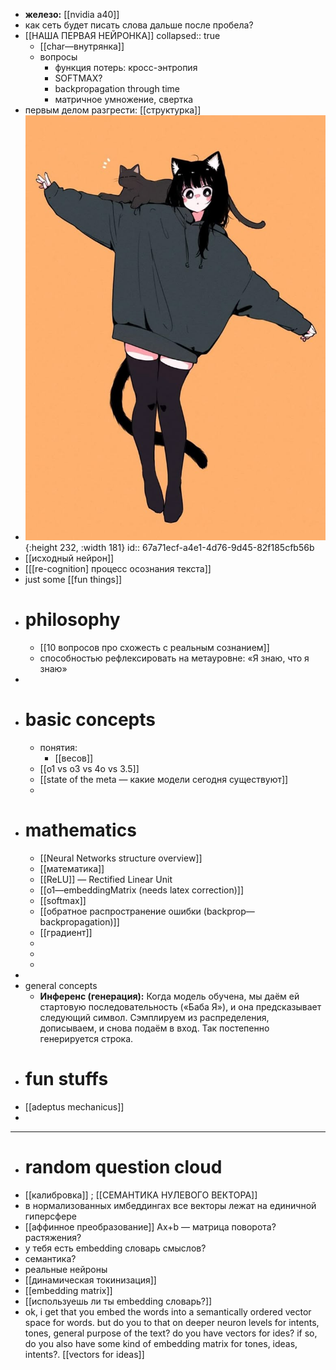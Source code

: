 - **железо:** [[nvidia a40]]
- как сеть будет писать слова дальше после пробела?
- [[НАША ПЕРВАЯ НЕЙРОНКА]]
  collapsed:: true
	- [[char—внутрянка]]
	- вопросы
		- функция потерь: кросс-энтропия
		- SOFTMAX?
		- backpropagation through time
		- матричное умножение, свертка
- первым делом разгрести: [[структурка]]
- ![28327ebfbc62f429362bc2606544d15d.jpg](../assets/28327ebfbc62f429362bc2606544d15d_1739005699967_0.jpg){:height 232, :width 181}
  id:: 67a71ecf-a4e1-4d76-9d45-82f185cfb56b
- [[исходный нейрон]]
- [[[re-cognition] процесс осознания текста]]
- just some [[fun things]]
- # philosophy
	- [[10 вопросов про схожесть с реальным сознанием]]
	- способностью рефлексировать на метауровне: «Я знаю, что я знаю»
-
- # basic concepts
	- понятия:
		- [[весов]]
	- [[o1 vs o3 vs 4o vs 3.5]]
	- [[state of the meta — какие модели сегодня существуют]]
	-
- # mathematics
	- [[Neural Networks structure overview]]
	- [[математика]]
	- [[ReLU]] — Rectified Linear Unit
	- [[o1—embeddingMatrix (needs latex correction)]]
	- [[softmax]]
	- [[обратное распространение ошибки (backprop—backpropagation)]]
	- [[градиент]]
	-
	-
	-
-
- general concepts
	- **Инференс (генерация):** Когда модель обучена, мы даём ей стартовую последовательность («Баба Я»), и она предсказывает следующий символ. Сэмплируем из распределения, дописываем, и снова подаём в вход. Так постепенно генерируется строка.
- # fun stuffs
- [[adeptus mechanicus]]
-
- - - -
- # random question cloud
- [[калибровка]] ; [[СЕМАНТИКА НУЛЕВОГО ВЕКТОРА]]
- в нормализованных имбеддингах все векторы лежат на единичной гиперсфере
- [[аффинное преобразование]] Ax+b — матрица поворота? растяжения?
- у тебя есть embedding словарь смыслов?
- семантика?
- реальные нейроны
- [[динамическая токинизация]]
- [[embedding matrix]]
- [[используешь ли ты embedding словарь?]]
- ok, i get that you embed the words into a semantically ordered vector space for words. but do you to that on deeper neuron levels for intents, tones, general purpose of the text? do you have vectors for ides? if so, do you also have some kind of embedding matrix for tones, ideas, intents?. [[vectors for ideas]]